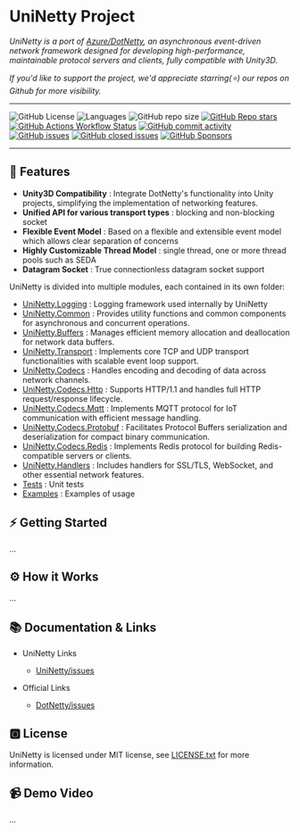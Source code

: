 # UniNetty Project

*UniNetty is a port of [Azure/DotNetty](https://github.com/Azure/DotNetty), an asynchronous event-driven network framework designed for developing high-performance, maintainable protocol servers and clients, fully compatible with Unity3D.*  

*If you'd like to support the project, we'd appreciate starring(⭐) our repos on Github for more visibility.*

---

![GitHub License](https://img.shields.io/github/license/ikpil/UniNetty?style=for-the-badge)
![Languages](https://img.shields.io/github/languages/top/ikpil/UniNetty?style=for-the-badge)
![GitHub repo size](https://img.shields.io/github/repo-size/ikpil/UniNetty?style=for-the-badge)
[![GitHub Repo stars](https://img.shields.io/github/stars/ikpil/UniNetty?style=for-the-badge&logo=github)](https://github.com/ikpil/UniNetty)
[![GitHub Actions Workflow Status](https://img.shields.io/github/actions/workflow/status/ikpil/UniNetty/dotnet.yml?style=for-the-badge&logo=github)](https://github.com/ikpil/UniNetty/actions/workflows/dotnet.yml)
[![GitHub commit activity](https://img.shields.io/github/commit-activity/m/ikpil/UniNetty?style=for-the-badge&logo=github)](https://github.com/ikpil/UniNetty/commits)
[![GitHub issues](https://img.shields.io/github/issues-raw/ikpil/UniNetty?style=for-the-badge&logo=github&color=44cc11)](https://github.com/ikpil/UniNetty/issues)
[![GitHub closed issues](https://img.shields.io/github/issues-closed-raw/ikpil/UniNetty?style=for-the-badge&logo=github&color=a371f7)](https://github.com/ikpil/UniNetty/issues)
[![GitHub Sponsors](https://img.shields.io/github/sponsors/ikpil?style=for-the-badge&logo=GitHub-Sponsors&link=https%3A%2F%2Fgithub.com%2Fsponsors%2Fikpil)](https://github.com/sponsors/ikpil)

---


## 🚀 Features

- **Unity3D Compatibility** : Integrate DotNetty's functionality into Unity projects, simplifying the implementation of networking features.
- **Unified API for various transport types** : blocking and non-blocking socket
- **Flexible Event Model** : Based on a flexible and extensible event model which allows clear separation of concerns
- **Highly Customizable Thread Model** : single thread, one or more thread pools such as SEDA
- **Datagram Socket** : True connectionless datagram socket support

UniNetty is divided into multiple modules, each contained in its own folder:

- [UniNetty.Logging](https://github.com/ikpil/UniNetty/tree/main/src/UniNetty.Logging) : Logging framework used internally by UniNetty
- [UniNetty.Common](https://github.com/ikpil/UniNetty/tree/main/src/UniNetty.Common) : Provides utility functions and common components for asynchronous and concurrent operations.
- [UniNetty.Buffers](https://github.com/ikpil/UniNetty/tree/main/src/UniNetty.Buffers) : Manages efficient memory allocation and deallocation for network data buffers.
- [UniNetty.Transport](https://github.com/ikpil/UniNetty/tree/main/src/UniNetty.Transport) : Implements core TCP and UDP transport functionalities with scalable event loop support.
- [UniNetty.Codecs](https://github.com/ikpil/UniNetty/tree/main/src/UniNetty.Codecs) : Handles encoding and decoding of data across network channels.
- [UniNetty.Codecs.Http](https://github.com/ikpil/UniNetty/tree/main/src/UniNetty.Codecs.Http) : Supports HTTP/1.1 and handles full HTTP request/response lifecycle.
- [UniNetty.Codecs.Mqtt](https://github.com/ikpil/UniNetty/tree/main/src/UniNetty.Codecs.Mqtt) : Implements MQTT protocol for IoT communication with efficient message handling.
- [UniNetty.Codecs.Protobuf](https://github.com/ikpil/UniNetty/tree/main/src/UniNetty.Codecs.Protobuf) : Facilitates Protocol Buffers serialization and deserialization for compact binary communication.
- [UniNetty.Codecs.Redis](https://github.com/ikpil/UniNetty/tree/main/src/UniNetty.Codecs.Redis) : Implements Redis protocol for building Redis-compatible servers or clients.
- [UniNetty.Handlers](https://github.com/ikpil/UniNetty/tree/main/src/UniNetty.Handlers) : Includes handlers for SSL/TLS, WebSocket, and other essential network features.
- [Tests](https://github.com/ikpil/UniNetty/tree/main/test) : Unit tests
- [Examples](https://github.com/ikpil/UniNetty/tree/main/examples) : Examples of usage

## ⚡ Getting Started

... 

## ⚙ How it Works

...

## 📚 Documentation & Links

- UniNetty Links
  - [UniNetty/issues](https://github.com/ikpil/UniNetty/issues)
 
- Official Links
  - [DotNetty/issues](https://github.com/Azure/DotNetty/issues)

## 🅾 License

UniNetty is licensed under MIT license, see [LICENSE.txt](https://github.com/ikpil/UniNetty/tree/main/LICENSE) for more information.

## 📹 Demo Video

...

